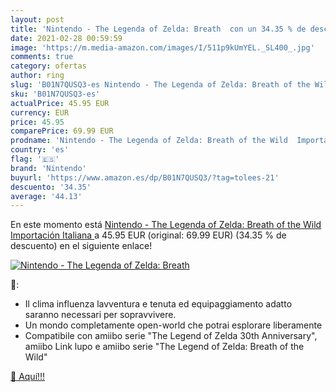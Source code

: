 ```yaml
---
layout: post
title: 'Nintendo - The Legenda of Zelda: Breath  con un 34.35 % de descuento'
date: 2021-02-28 00:59:59
image: 'https://m.media-amazon.com/images/I/511p9kUmYEL._SL400_.jpg'
comments: true
category: ofertas
author: ring
slug: 'B01N7QUSQ3-es Nintendo - The Legenda of Zelda: Breath of the Wild...'
sku: 'B01N7QUSQ3-es'
actualPrice: 45.95 EUR
currency: EUR
price: 45.95
comparePrice: 69.99 EUR
prodname: 'Nintendo - The Legenda of Zelda: Breath of the Wild  Importación Italiana '
country: 'es'
flag: '🇪🇸'
brand: 'Nintendo'
buyurl: 'https://www.amazon.es/dp/B01N7QUSQ3/?tag=tolees-21'
descuento: '34.35'
average: '44.13'
---
```


En este momento está [Nintendo - The Legenda of Zelda: Breath of the Wild  Importación Italiana ](https://www.amazon.es/dp/B01N7QUSQ3/?tag=tolees-21) a 45.95 EUR (original: 69.99 EUR) (34.35 %  de descuento) en el siguiente enlace!

[![Nintendo - The Legenda of Zelda: Breath ](https://m.media-amazon.com/images/I/511p9kUmYEL._SL400_.jpg)](https://www.amazon.es/dp/B01N7QUSQ3/?tag=tolees-21)

🔎:

- Il clima influenza lavventura e tenuta ed equipaggiamento adatto saranno necessari per sopravvivere.
- Un mondo completamente open-world che potrai esplorare liberamente
- Compatibile con amiibo serie "The Legend of Zelda 30th Anniversary", amiibo Link lupo e amiibo serie "The Legend of Zelda: Breath of the Wild"

[🛒 Aquí!!!](https://www.amazon.es/dp/B01N7QUSQ3/?tag=tolees-21)
